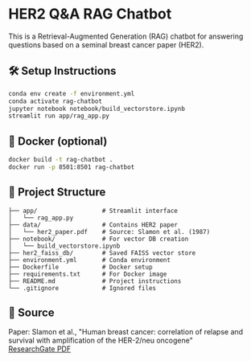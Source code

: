 # HER2 Q&A RAG Chatbot

This is a Retrieval-Augmented Generation (RAG) chatbot for answering questions based on a seminal breast cancer paper (HER2).

## 🛠 Setup Instructions

```bash
conda env create -f environment.yml
conda activate rag-chatbot
jupyter notebook notebook/build_vectorstore.ipynb
streamlit run app/rag_app.py
```

## 🐳 Docker (optional)

```bash
docker build -t rag-chatbot .
docker run -p 8501:8501 rag-chatbot
```

## 📂 Project Structure
```
├── app/                  # Streamlit interface
│   └── rag_app.py
├── data/                 # Contains HER2 paper
│   └── her2_paper.pdf    # Source: Slamon et al. (1987)
├── notebook/             # For vector DB creation
│   └── build_vectorstore.ipynb
├── her2_faiss_db/        # Saved FAISS vector store
├── environment.yml       # Conda environment
├── Dockerfile            # Docker setup
├── requirements.txt      # For Docker image
├── README.md             # Project instructions
└── .gitignore            # Ignored files
```

## 🔬 Source
Paper: Slamon et al., "Human breast cancer: correlation of relapse and survival with amplification of the HER-2/neu oncogene"  
[ResearchGate PDF](https://www.researchgate.net/profile/Gary-Clark/publication/19364043_Slamon_DJ_Clark_GM_Wong_SG_Levin_WJ_Ullrich_A_McGuire_WLHuman_breast_cancer_correlation_of_relapse_and_survival_with_amplification_of_the_HER-2neu_oncogene_Science_Wash_DC_235_177-182/links/0046352b85f241a532000000/Slamon-DJ-Clark-GM-Wong-SG-Levin-WJ-Ullrich-A-McGuire-WLHuman-breast-cancer-correlation-of-relapse-and-survival-with-amplification-of-the-HER-2-neu-oncogene-Science-Wash-DC-235-177-182.pdf)
